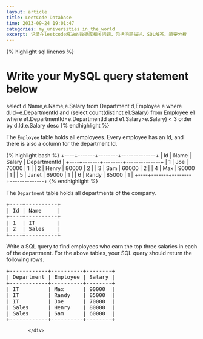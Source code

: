 ```yaml
---
layout: article
title: LeetCode Database
time: 2013-09-24 19:01:47
categories: my_universities in_the_world
excerpt: 记录在leetcode解决的数据库相关问题，包括问题描述、SQL解答、简要分析
---
```


{% highlight sql linenos %}
# Write your MySQL query statement below
select d.Name,e.Name,e.Salary
from Department d,Employee e
where d.Id=e.DepartmentId
and (select count(distinct e1.Salary) from Employee e1 where e1.DepartmentId=e.DepartmentId and e1.Salary>e.Salary) < 3
order by d.Id,e.Salary desc
{% endhighlight %}

<div class="question-content">
              <p></p><p>
The <code>Employee</code> table holds all employees. Every employee has an Id, and there is also a column for the department Id.</p>

{% highlight bash %}
+----+-------+--------+--------------+
| Id | Name  | Salary | DepartmentId |
+----+-------+--------+--------------+
| 1  | Joe   | 70000  | 1            |
| 2  | Henry | 80000  | 2            |
| 3  | Sam   | 60000  | 2            |
| 4  | Max   | 90000  | 1            |
| 5  | Janet | 69000  | 1            |
| 6  | Randy | 85000  | 1            |
+----+-------+--------+--------------+
{% endhighlight %}


<p>
The <code>Department</code> table holds all departments of the company.</p>
<pre>+----+----------+
| Id | Name     |
+----+----------+
| 1  | IT       |
| 2  | Sales    |
+----+----------+
</pre>

<p>Write a SQL query to find employees who earn the top three salaries in each of the department. For the above tables, your SQL query should return the following rows.</p>

<pre>+------------+----------+--------+
| Department | Employee | Salary |
+------------+----------+--------+
| IT         | Max      | 90000  |
| IT         | Randy    | 85000  |
| IT         | Joe      | 70000  |
| Sales      | Henry    | 80000  |
| Sales      | Sam      | 60000  |
+------------+----------+--------+
</pre><p></p>
              
            </div>
